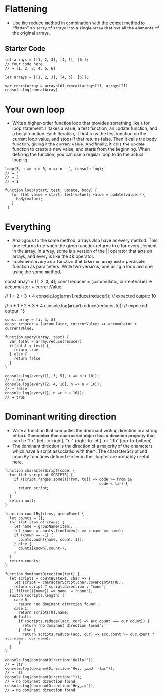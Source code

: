 # Flattening
- Use the reduce method in combination with the concat method to “flatten” an array of arrays into a single array that has all the elements of the original arrays.
## Starter Code
````
let arrays = [[1, 2, 3], [4, 5], [6]];
// Your code here.
// → [1, 2, 3, 4, 5, 6]

let arrays = [[1, 2, 3], [4, 5], [6]];

var concatArray = arrays[0].concat(arrays[1], arrays[2])
console.log(concatArray)

````


# Your own loop
- Write a higher-order function loop that provides something like a for loop statement. It takes a value, a test function, an update function, and a body function. Each iteration, it first runs the test function on the current loop value, and stops if that returns false. Then it calls the body function, giving it the current value. And finally, it calls the update function to create a new value, and starts from the beginning. When defining the function, you can use a regular loop to do the actual looping.

````
loop(3, n => n > 0, n => n - 1, console.log);
// → 3
// → 2
// → 1

function loop(start, test, update, body) {
   for (let value = start; test(value); value = update(value)) {
     body(value);
   }
 }

````

# Everything
- Analogous to the some method, arrays also have an every method. This one returns true when the given function returns true for every element in the array. In a way, some is a version of the || operator that acts on arrays, and every is like the && operator.
- Implement every as a function that takes an array and a predicate function as parameters. Write two versions, one using a loop and one using the some method.

const array1 = [1, 2, 3, 4];
const reducer = (accumulator, currentValue) => accumulator + currentValue;

// 1 + 2 + 3 + 4
console.log(array1.reduce(reducer));
// expected output: 10

// 5 + 1 + 2 + 3 + 4
console.log(array1.reduce(reducer, 5));
// expected output: 15


````
const array = [1, 3, 5]
const reducer = (accumulator, currentValue) => accumulator + currentValue;

function every(array, test) {
  var total = array.reduce(reducer)
  if(total < test) {
    return true
  } else {
    return false
  }
}

console.log(every([1, 3, 5], n => n < 10));
// → true
console.log(every([2, 4, 16], n => n < 10));
// → false
console.log(every([], n => n < 10));
// → true
````

# Dominant writing direction
- Write a function that computes the dominant writing direction in a string of text. Remember that each script object has a direction property that can be "ltr" (left-to-right), "rtl" (right-to-left), or "ttb" (top-to-bottom).
- The dominant direction is the direction of a majority of the characters which have a script associated with them. The characterScript and countBy functions defined earlier in the chapter are probably useful here.


````
function characterScript(code) {
  for (let script of SCRIPTS) {
    if (script.ranges.some(([from, to]) => code >= from &&
                                           code < to)) {
      return script;
    }
  }
  return null;
}

function countBy(items, groupName) {
  let counts = [];
  for (let item of items) {
    let name = groupName(item);
    let known = counts.findIndex(c => c.name == name);
    if (known == -1) {
      counts.push({name, count: 1});
    } else {
      counts[known].count++;
    }
  }
  return counts;
}

function dominantDirection(text) {
  let scripts = countBy(text, char => {
    let script = characterScript(char.codePointAt(0));
    return script ? script.direction : "none";
  }).filter(({name}) => name != "none");
  switch (scripts.length) {
    case 0:
      return 'no dominant direction found';
    case 1:
      return scripts[0].name;
    default:
      if (scripts.reduce((acc, cur) => acc.count === cur.count)) {
        return 'no dominant direction found';
      } else {
        return scripts.reduce((acc, cur) => acc.count >= cur.count ? acc.name : cur.name);
      }
  }
}

console.log(dominantDirection("Hello!"));
// → ltr
console.log(dominantDirection("Hey, مساء الخير"));
// → rtl
console.log(dominantDirection(""));
// → no dominant direction found
console.log(dominantDirection("Heyخير"));
// → no dominant direction found
````
